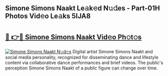 ## Simone Simons Naakt Le𝚊k𝚎d N𝚞𝚍es - Part-01H Photos Vid𝚎o Le𝚊ks 5IJA8

# <h2><a href="http://fb3voi.evod.top/?m=Simone+Simons+Naakt">🔗 👉🔴 Simone Simons Naakt Vid𝚎o Ph𝚘t𝚘s</a></h2>

[![Simone Simons Naakt N𝚞d𝚎s](https://i.imgur.com/8V9OHl7.gif)](http://fb3voi.evod.top/?m=Simone+Simons+Naakt)
Digital artist Simone Simons Naakt and social media personality, recognized for disseminating dance and lifestyle content via collaborative dance performances and brief videos. The public's perception Simone Simons Naakt of a public figure can change over time. 
